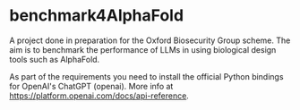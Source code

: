 # benchmark4AlphaFold

A project done in preparation for the Oxford Biosecurity Group scheme. The aim is to benchmark the performance of LLMs  in using biological design tools such as AlphaFold.

As part of the requirements you need to install the official Python bindings for OpenAI's ChatGPT (openai). More info at https://platform.openai.com/docs/api-reference.
